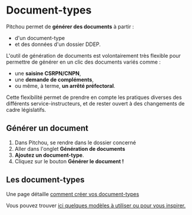# Document-types

Pitchou permet de **générer des documents** à partir :
- d'un document-type
- et des données d'un dossier DDEP.

L'outil de génération de documents est volontairement très flexible pour permettre de générer en un clic des documents variés comme :
- une **saisine CSRPN/CNPN**,
- une **demande de compléments**,
- ou même, à terme, **un arrêté préfectoral**.

Cette flexibilité permet de prendre en compte les pratiques diverses des différents service-instructeurs, et de rester ouvert à des changements de cadre législatifs.

## Générer un document

1. Dans Pitchou, se rendre dans le dossier concerné
2. Aller dans l'onglet **Génération de documents**
3. **Ajoutez un document-type**.
4. Cliquez sur le bouton **Générer le document !**

## Les document-types

Une page détaille [comment créer vos document-types](./creation.md)

Vous pouvez trouver [ici quelques modèles à utiliser ou pour vous inspirer.](./modeles.md)
